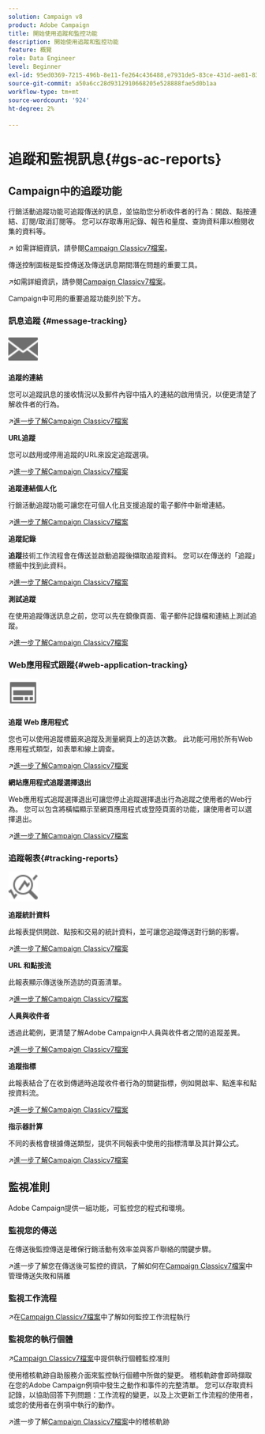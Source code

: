 ```yaml
---
solution: Campaign v8
product: Adobe Campaign
title: 開始使用追蹤和監控功能
description: 開始使用追蹤和監控功能
feature: 概覽
role: Data Engineer
level: Beginner
exl-id: 95ed0369-7215-496b-8e11-fe264c436488,e7931de5-83ce-431d-ae81-83793d257550
source-git-commit: a50a6cc28d9312910668205e528888fae5d0b1aa
workflow-type: tm+mt
source-wordcount: '924'
ht-degree: 2%

---
```


# 追蹤和監視訊息{#gs-ac-reports}

## Campaign中的追蹤功能

行銷活動追蹤功能可追蹤傳送的訊息，並協助您分析收件者的行為：開啟、點按連結、訂閱/取消訂閱等。 您可以存取專用記錄、報告和量度、查詢資料庫以檢閱收集的資料等。

:arrow_upper_right: 如需詳細資訊，請參閱[Campaign Classicv7檔案](https://experienceleague.adobe.com/docs/campaign-classic/using/getting-started/profile-management/editing-a-profile.html?lang=en#tracking-tab)。

傳送控制面板是監控傳送及傳送訊息期間潛在問題的重要工具。

:arrow_upper_right:如需詳細資訊，請參閱[Campaign Classicv7檔案](https://experienceleague.adobe.com/docs/campaign-classic/using/sending-messages/monitoring-deliveries/delivery-dashboard.html?lang=en#sending-messages)。

Campaign中可用的重要追蹤功能列於下方。

### 訊息追蹤 {#message-tracking}

<img src="assets/do-not-localize/icon-message-tracking.svg" width="60px">

**追蹤的連結**

您可以追蹤訊息的接收情況以及郵件內容中插入的連結的啟用情況，以便更清楚了解收件者的行為。

:arrow_upper_right:[進一步了解Campaign Classicv7檔案](https://experienceleague.adobe.com/docs/campaign-classic/using/sending-messages/tracking-messages/how-to-configure-tracked-links.html?lang=en#sending-messages)

**URL追蹤**

您可以啟用或停用追蹤的URL來設定追蹤選項。

:arrow_upper_right:[進一步了解Campaign Classicv7檔案](https://experienceleague.adobe.com/docs/campaign-classic/using/sending-messages/tracking-messages/personalizing-url-tracking.html?lang=en#sending-messages)


**追蹤連結個人化**

行銷活動追蹤功能可讓您在可個人化且支援追蹤的電子郵件中新增連結。

:arrow_upper_right:[進一步了解Campaign Classicv7檔案](https://experienceleague.adobe.com/docs/campaign-classic/using/sending-messages/tracking-messages/tracking-personalized-links/tracking-personalized-links.html?lang=en#sending-messages)

**追蹤記錄**

**追蹤**&#x200B;技術工作流程會在傳送並啟動追蹤後擷取追蹤資料。 您可以在傳送的「追蹤」標籤中找到此資料。

:arrow_upper_right:[進一步了解Campaign Classicv7檔案](https://experienceleague.adobe.com/docs/campaign-classic/using/sending-messages/tracking-messages/accessing-the-tracking-logs.html?lang=en#sending-messages)

**測試追蹤**

在使用追蹤傳送訊息之前，您可以先在鏡像頁面、電子郵件記錄檔和連結上測試追蹤。

:arrow_upper_right:[進一步了解Campaign Classicv7檔案](https://experienceleague.adobe.com/docs/campaign-classic/using/sending-messages/tracking-messages/testing-tracking.html?lang=en#sending-messages)

### Web應用程式跟蹤{#web-application-tracking}

<img src="assets/do-not-localize/icon-web-app.svg" width="60px">

**追蹤 Web 應用程式**

您也可以使用追蹤標籤來追蹤及測量網頁上的造訪次數。 此功能可用於所有Web應用程式類型，如表單和線上調查。

:arrow_upper_right:[進一步了解Campaign Classicv7檔案](https://experienceleague.adobe.com/docs/campaign-classic/using/designing-content/web-applications/tracking-a-web-application.html?lang=en#designing-content)

**網站應用程式追蹤選擇退出**

Web應用程式追蹤選擇退出可讓您停止追蹤選擇退出行為追蹤之使用者的Web行為。 您可以包含將橫幅顯示至網頁應用程式或登陸頁面的功能，讓使用者可以選擇退出。

:arrow_upper_right:[進一步了解Campaign Classicv7檔案](https://experienceleague.adobe.com/docs/campaign-classic/using/designing-content/web-applications/web-application-tracking-opt-out.html?lang=en#designing-content)

### 追蹤報表{#tracking-reports}

<img src="assets/do-not-localize/icon_monitor.svg" width="60px">

**追蹤統計資料**

此報表提供開啟、點按和交易的統計資料，並可讓您追蹤傳送對行銷的影響。

:arrow_upper_right:[進一步了解Campaign Classicv7檔案](https://experienceleague.adobe.com/docs/campaign-classic/using/sending-messages/tracking-messages/about-message-tracking.html?lang=en#tracking-reports)

**URL 和點按流**

此報表顯示傳送後所造訪的頁面清單。

:arrow_upper_right:[進一步了解Campaign Classicv7檔案](https://experienceleague.adobe.com/docs/campaign-classic/using/reporting/reports-on-deliveries/delivery-reports.html?lang=en#urls-and-click-streams)

**人員與收件者**

透過此範例，更清楚了解Adobe Campaign中人員與收件者之間的追蹤差異。

:arrow_upper_right:[進一步了解Campaign Classicv7檔案](https://experienceleague.adobe.com/docs/campaign-classic/using/reporting/reports-on-deliveries/person-people-recipients.html?lang=en#reporting)

**追蹤指標**

此報表結合了在收到傳遞時追蹤收件者行為的關鍵指標，例如開啟率、點進率和點按資料流。

:arrow_upper_right:[進一步了解Campaign Classicv7檔案](https://experienceleague.adobe.com/docs/campaign-classic/using/reporting/reports-on-deliveries/delivery-reports.html?lang=en#reporting)

**指示器計算**

不同的表格會根據傳送類型，提供不同報表中使用的指標清單及其計算公式。

:arrow_upper_right:[進一步了解Campaign Classicv7檔案](https://experienceleague.adobe.com/docs/campaign-classic/using/reporting/reports-on-deliveries/indicator-calculation.html?lang=en#reporting)

## 監視准則

Adobe Campaign提供一組功能，可監控您的程式和環境。

### 監視您的傳送

在傳送後監控傳送是確保行銷活動有效率並與客戶聯絡的關鍵步驟。

:arrow_upper_right:進一步了解您在傳送後可監控的資訊，了解如何在[Campaign Classicv7檔案](https://experienceleague.adobe.com/docs/campaign-classic/using/sending-messages/monitoring-deliveries/about-delivery-monitoring.html?lang=en#sending-messages)中管理傳送失敗和隔離

### 監視工作流程

:arrow_upper_right:在[Campaign Classicv7檔案](https://experienceleague.adobe.com/docs/campaign-classic/using/automating-with-workflows/monitoring-workflows/monitoring-workflow-execution.html?lang=en#automating-with-workflows)中了解如何監控工作流程執行

### 監視您的執行個體

:arrow_upper_right:[Campaign Classicv7檔案](https://experienceleague.adobe.com/docs/campaign-classic/using/monitoring-campaign-classic/introduction/monitoring-guidelines.html?lang=en#monitoring-campaign-classic)中提供執行個體監控准則

使用稽核軌跡自助服務介面來監控執行個體中所做的變更。 稽核軌跡會即時擷取在您的Adobe Campaign例項中發生之動作和事件的完整清單。 您可以存取資料記錄，以協助回答下列問題：工作流程的變更，以及上次更新工作流程的使用者，或您的使用者在例項中執行的動作。

:arrow_upper_right:進一步了解[Campaign Classicv7檔案](https://experienceleague.adobe.com/docs/campaign-classic/using/monitoring-campaign-classic/production-procedures/audit-trail.html?lang=en#accessing-audit-trail)中的稽核軌跡
